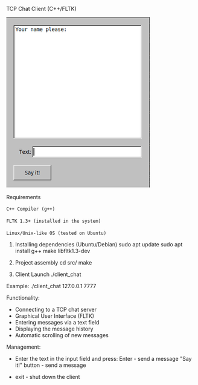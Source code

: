 TCP Chat Client (C++/FLTK)

![Chat Demo](screenshots/chatt_demo.gif)

Requirements

    C++ Compiler (g++)

    FLTK 1.3+ (installed in the system)

    Linux/Unix-like OS (tested on Ubuntu)

1. Installing dependencies (Ubuntu/Debian)
    sudo apt update
    sudo apt install g++ make libfltk1.3-dev

2. Project assembly
    cd src/
    make

3. Client Launch
    ./client_chat <IP> <PORT>

Example:
    ./client_chat 127.0.0.1 7777

Functionality:
  * Connecting to a TCP chat server
  * Graphical User Interface (FLTK)
  * Entering messages via a text field
  * Displaying the message history
  * Automatic scrolling of new messages

Management:

  * Enter the text in the input field and press:
        Enter - send a message
        "Say it!" button - send a message

  * exit - shut down the client
